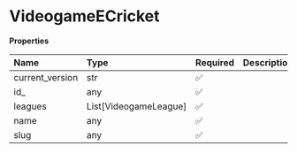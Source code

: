 # VideogameECricket

**Properties**

| Name            | Type                  | Required | Description |
| :-------------- | :-------------------- | :------- | :---------- |
| current_version | str                   | ✅       |             |
| id\_            | any                   | ✅       |             |
| leagues         | List[VideogameLeague] | ✅       |             |
| name            | any                   | ✅       |             |
| slug            | any                   | ✅       |             |
